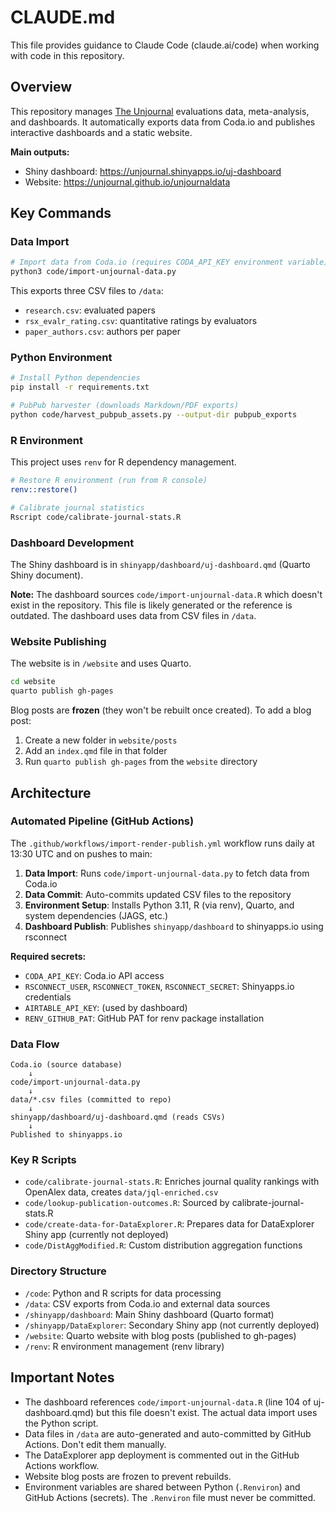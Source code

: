 # CLAUDE.md

This file provides guidance to Claude Code (claude.ai/code) when working with code in this repository.

## Overview

This repository manages [The Unjournal](https://www.unjournal.org) evaluations data, meta-analysis, and dashboards. It automatically exports data from Coda.io and publishes interactive dashboards and a static website.

**Main outputs:**
- Shiny dashboard: https://unjournal.shinyapps.io/uj-dashboard
- Website: https://unjournal.github.io/unjournaldata

## Key Commands

### Data Import
```bash
# Import data from Coda.io (requires CODA_API_KEY environment variable)
python3 code/import-unjournal-data.py
```

This exports three CSV files to `/data`:
- `research.csv`: evaluated papers
- `rsx_evalr_rating.csv`: quantitative ratings by evaluators
- `paper_authors.csv`: authors per paper

### Python Environment
```bash
# Install Python dependencies
pip install -r requirements.txt

# PubPub harvester (downloads Markdown/PDF exports)
python code/harvest_pubpub_assets.py --output-dir pubpub_exports
```

### R Environment
This project uses `renv` for R dependency management.

```bash
# Restore R environment (run from R console)
renv::restore()

# Calibrate journal statistics
Rscript code/calibrate-journal-stats.R
```

### Dashboard Development
The Shiny dashboard is in `shinyapp/dashboard/uj-dashboard.qmd` (Quarto Shiny document).

**Note:** The dashboard sources `code/import-unjournal-data.R` which doesn't exist in the repository. This file is likely generated or the reference is outdated. The dashboard uses data from CSV files in `/data`.

### Website Publishing
The website is in `/website` and uses Quarto.

```bash
cd website
quarto publish gh-pages
```

Blog posts are **frozen** (they won't be rebuilt once created). To add a blog post:
1. Create a new folder in `website/posts`
2. Add an `index.qmd` file in that folder
3. Run `quarto publish gh-pages` from the `website` directory

## Architecture

### Automated Pipeline (GitHub Actions)
The `.github/workflows/import-render-publish.yml` workflow runs daily at 13:30 UTC and on pushes to main:

1. **Data Import**: Runs `code/import-unjournal-data.py` to fetch data from Coda.io
2. **Data Commit**: Auto-commits updated CSV files to the repository
3. **Environment Setup**: Installs Python 3.11, R (via renv), Quarto, and system dependencies (JAGS, etc.)
4. **Dashboard Publish**: Publishes `shinyapp/dashboard` to shinyapps.io using rsconnect

**Required secrets:**
- `CODA_API_KEY`: Coda.io API access
- `RSCONNECT_USER`, `RSCONNECT_TOKEN`, `RSCONNECT_SECRET`: Shinyapps.io credentials
- `AIRTABLE_API_KEY`: (used by dashboard)
- `RENV_GITHUB_PAT`: GitHub PAT for renv package installation

### Data Flow
```
Coda.io (source database)
    ↓
code/import-unjournal-data.py
    ↓
data/*.csv files (committed to repo)
    ↓
shinyapp/dashboard/uj-dashboard.qmd (reads CSVs)
    ↓
Published to shinyapps.io
```

### Key R Scripts
- `code/calibrate-journal-stats.R`: Enriches journal quality rankings with OpenAlex data, creates `data/jql-enriched.csv`
- `code/lookup-publication-outcomes.R`: Sourced by calibrate-journal-stats.R
- `code/create-data-for-DataExplorer.R`: Prepares data for DataExplorer Shiny app (currently not deployed)
- `code/DistAggModified.R`: Custom distribution aggregation functions

### Directory Structure
- `/code`: Python and R scripts for data processing
- `/data`: CSV exports from Coda.io and external data sources
- `/shinyapp/dashboard`: Main Shiny dashboard (Quarto format)
- `/shinyapp/DataExplorer`: Secondary Shiny app (not currently deployed)
- `/website`: Quarto website with blog posts (published to gh-pages)
- `/renv`: R environment management (renv library)

## Important Notes

- The dashboard references `code/import-unjournal-data.R` (line 104 of uj-dashboard.qmd) but this file doesn't exist. The actual data import uses the Python script.
- Data files in `/data` are auto-generated and auto-committed by GitHub Actions. Don't edit them manually.
- The DataExplorer app deployment is commented out in the GitHub Actions workflow.
- Website blog posts are frozen to prevent rebuilds.
- Environment variables are shared between Python (`.Renviron`) and GitHub Actions (secrets). The `.Renviron` file must never be committed.
